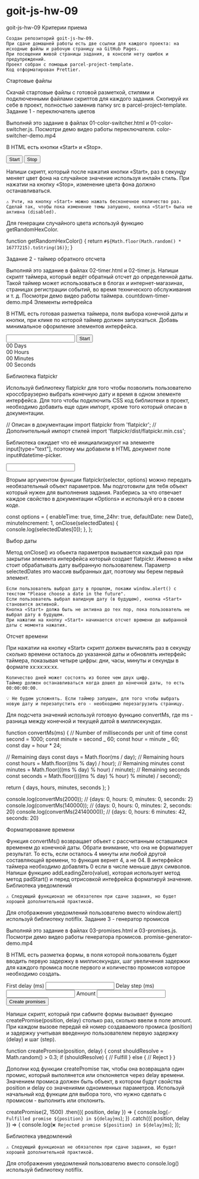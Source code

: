 # goit-js-hw-09

goit-js-hw-09 Критерии приема

    Создан репозиторий goit-js-hw-09.
    При сдаче домашней работы есть две ссылки для каждого проекта: на исходные файлы и рабочую страницу на GitHub Pages.
    При посещении живой страницы задания, в консоли нету ошибок и предупреждений.
    Проект собран с помощью parcel-project-template.
    Код отформатирован Prettier.

Стартовые файлы

Скачай стартовые файлы с готовой разметкой, стилями и подключенными файлами скриптов для каждого
задания. Скопируй их себе в проект, полностью заменив папку src в parcel-project-template. Задание
1 - переключатель цветов

Выполняй это задание в файлах 01-color-switcher.html и 01-color-switcher.js. Посмотри демо видео
работы переключателя. color-switcher-demo.mp4

В HTML есть кнопки «Start» и «Stop».

<button type="button" data-start>Start</button> <button type="button" data-stop>Stop</button>

Напиши скрипт, который после нажатия кнопки «Start», раз в секунду меняет цвет фона <body> на
случайное значение используя инлайн стиль. При нажатии на кнопку «Stop», изменение цвета фона должно
останавливаться.

    ⚠️ Учти, на кнопку «Start» можно нажать бесконечное количество раз. Сделай так, чтобы пока изменение темы запушено, кнопка «Start» была не активна (disabled).

Для генерации случайного цвета используй функцию getRandomHexColor.

function getRandomHexColor() { return `#${Math.floor(Math.random() * 16777215).toString(16)}`; }

Задание 2 - таймер обратного отсчета

Выполняй это задание в файлах 02-timer.html и 02-timer.js. Напиши скрипт таймера, который ведёт
обратный отсчет до определенной даты. Такой таймер может использоваться в блогах и
интернет-магазинах, страницах регистрации событий, во время технического обслуживания и т. д.
Посмотри демо видео работы таймера. countdown-timer-demo.mp4 Элементы интефрейса

В HTML есть готовая разметка таймера, поля выбора конечной даты и кнопки, при клике по которой
таймер должен запускаться. Добавь минимальное оформление элементов интерфейса.

<input type="text" id="datetime-picker" />
<button type="button" data-start>Start</button>

<div class="timer">
  <div class="field">
    <span class="value" data-days>00</span>
    <span class="label">Days</span>
  </div>
  <div class="field">
    <span class="value" data-hours>00</span>
    <span class="label">Hours</span>
  </div>
  <div class="field">
    <span class="value" data-minutes>00</span>
    <span class="label">Minutes</span>
  </div>
  <div class="field">
    <span class="value" data-seconds>00</span>
    <span class="label">Seconds</span>
  </div>
</div>

Библиотека flatpickr

Используй библиотеку flatpickr для того чтобы позволить пользователю кроссбраузерно выбрать конечную
дату и время в одном элементе интерфейса. Для того чтобы подключить CSS код библиотеки в проект,
необходимо добавить еще один импорт, кроме того который описан в документации.

// Описан в документации import flatpickr from 'flatpickr'; // Дополнительный импорт стилей import
'flatpickr/dist/flatpickr.min.css';

Библиотека ожидает что её инициализируют на элементе input[type="text"], поэтому мы добавили в HTML
документ поле input#datetime-picker.

<input type="text" id="datetime-picker" />

Вторым аргументом функции flatpickr(selector, options) можно передать необязательный объект
параметров. Мы подготовили для тебя объект который нужен для выполнения задания. Разберись за что
отвечает каждое свойство в документации «Options» и используй его в своем коде.

const options = { enableTime: true, time_24hr: true, defaultDate: new Date(), minuteIncrement: 1,
onClose(selectedDates) { console.log(selectedDates[0]); }, };

Выбор даты

Метод onClose() из обьекта параметров вызывается каждый раз при закрытии элемента интерфейса который
создает flatpickr. Именно в нём стоит обрабатывать дату выбранную пользователем. Параметр
selectedDates это массив выбранных дат, поэтому мы берем первый элемент.

    Если пользователь выбрал дату в прошлом, покажи window.alert() с текстом "Please choose a date in the future".
    Если пользователь выбрал валидную дату (в будущем), кнопка «Start» становится активной.
    Кнопка «Start» должа быть не активна до тех пор, пока пользователь не выбрал дату в будущем.
    При нажатии на кнопку «Start» начинается отсчет времени до выбранной даты с момента нажатия.

Отсчет времени

При нажатии на кнопку «Start» скрипт должен вычислять раз в секунду сколько времени осталось до
указанной даты и обновлять интерфейс таймера, показывая четыре цифры: дни, часы, минуты и секунды в
формате xx:xx:xx:xx.

    Количество дней может состоять из более чем двух цифр.
    Таймер должен останавливаться когда дошел до конечной даты, то есть 00:00:00:00.

    💡 Не будем усложнять. Если таймер запущен, для того чтобы выбрать новую дату и перезапустить его - необходимо перезагрузить страницу.

Для подсчета значений используй готовую функцию convertMs, где ms - разница между конечной и текущей
датой в миллисекундах.

function convertMs(ms) { // Number of milliseconds per unit of time const second = 1000; const
minute = second _ 60; const hour = minute _ 60; const day = hour \* 24;

// Remaining days const days = Math.floor(ms / day); // Remaining hours const hours = Math.floor((ms
% day) / hour); // Remaining minutes const minutes = Math.floor(((ms % day) % hour) / minute); //
Remaining seconds const seconds = Math.floor((((ms % day) % hour) % minute) / second);

return { days, hours, minutes, seconds }; }

console.log(convertMs(2000)); // {days: 0, hours: 0, minutes: 0, seconds: 2}
console.log(convertMs(140000)); // {days: 0, hours: 0, minutes: 2, seconds: 20}
console.log(convertMs(24140000)); // {days: 0, hours: 6 minutes: 42, seconds: 20}

Форматирование времени

Функция convertMs() возвращает объект с рассчитанным оставшимся временем до конечной даты. Обрати
внимание, что она не форматирует результат. То есть, если осталось 4 минуты или любой другой
составляющей времени, то функция вернет 4, а не 04. В интерфейсе таймера необходимо добавлять 0 если
в числе меньше двух символов. Напиши функцию addLeadingZero(value), которая использует метод метод
padStart() и перед отрисовкой интефрейса форматируй значение. Библиотека уведомлений

    ⚠️ Следующий функционал не обязателен при сдаче задания, но будет хорошей дополнительной практикой.

Для отображения уведомлений пользователю вместо window.alert() используй библиотеку notiflix.
Задание 3 - генератор промисов

Выполняй это задание в файлах 03-promises.html и 03-promises.js. Посмотри демо видео работы
генератора промисов. promise-generator-demo.mp4

В HTML есть разметка формы, в поля которой пользователь будет вводить первую задержку в
миллисекундах, шаг увеличения задержки для каждого промиса после первого и количество промисов
которое необходимо создать.

<form class="form">
  <label>
    First delay (ms)
    <input type="number" name="delay" required />
  </label>
  <label>
    Delay step (ms)
    <input type="number" name="step" required />
  </label>
  <label>
    Amount
    <input type="number" name="amount" required />
  </label>
  <button type="submit">Create promises</button>
</form>

Напиши скрипт, который при сабмите формы вызывает функцию createPromise(position, delay) столько
раз, сколько ввели в поле amount. При каждом вызове передай ей номер создаваемого промиса (position)
и задержку учитывая введенную пользователем первую задержку (delay) и шаг (step).

function createPromise(position, delay) { const shouldResolve = Math.random() > 0.3; if
(shouldResolve) { // Fulfill } else { // Reject } }

Дополни код функции createPromise так, чтобы она возвращала один промис, который выполянется или
отклоняется через delay времени. Значением промиса должен быть объект, в котором будут свойства
position и delay со значениями одноименных параметров. Используй начальный код функции для выбора
того, что нужно сделать с промисом - выполнить или отклонить.

createPromise(2, 1500) .then(({ position, delay }) => {
console.log(`✅ Fulfilled promise ${position} in ${delay}ms`); }) .catch(({ position, delay }) => {
console.log(`❌ Rejected promise ${position} in ${delay}ms`); });

Библиотека уведомлений

    ⚠️ Следующий функционал не обязателен при сдаче задания, но будет хорошей дополнительной практикой.

Для отображения уведомлений пользователю вместо console.log() используй библиотеку notiflix.

